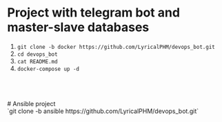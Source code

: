# Project with telegram bot and master-slave databases <br>
1. `git clone -b docker https://github.com/LyricalPHM/devops_bot.git` <br>
2. `cd devops_bot ` <br>
3. `cat README.md` <br>
4. `docker-compose up -d` <br>
<br>
<br>
<br>
# Ansible project<br>
`git clone -b ansible https://github.com/LyricalPHM/devops_bot.git`
